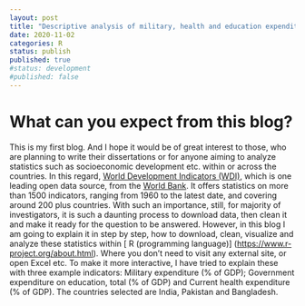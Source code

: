 ```yaml
---
layout: post
title: "Descriptive analysis of military, health and education expenditures, across Bangladesh, India and Pakistan, using R with codes and explanations."
date: 2020-11-02
categories: R
status: publish
published: true
#status: development
#published: false
---
```


# What can you expect from this blog?
This is my first blog. And I hope it would be of great interest to those, who are planning to write their dissertations or for anyone aiming to analyze statistics such as socioeconomic development etc. within or across the countries. In this regard, [World Development Indicators (WDI)](http://datatopics.worldbank.org/world-development-indicators/), which is one leading open data source, from the [World Bank](http://www.worldbank.org/). It offers statistics on more than 1500 indicators, ranging from 1960 to the latest date, and covering around 200 plus countries. With such an importance, still, for majority of investigators, it is such a daunting process to download data, then clean it and make it ready for the question to be answered. 
However, in this blog I am going to explain it in step by step, how to download, clean, visualize and analyze these statistics within [
R (programming language)] (https://www.r-project.org/about.html). Where you don’t need to visit any external site, or open Excel etc.
To make it more interactive, I have tried to explain these with three example indicators: Military expenditure (% of GDP); Government expenditure on education, total (% of GDP) and Current health expenditure (% of GDP). The countries selected are India, Pakistan and Bangladesh.



